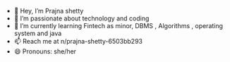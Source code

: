 - 👋 Hey, I’m Prajna shetty
- 👀 I’m passionate about technology and coding
- 🌱 I’m currently learning Fintech as minor, DBMS , Algorithms , operating system and java
- 📫 Reach me at n/prajna-shetty-6503bb293
- 😄 Pronouns: she/her


<!---
shettypp/shettypp is a ✨ special ✨ repository because its `README.md` (this file) appears on your GitHub profile.
You can click the Preview link to take a look at your changes.
--->
